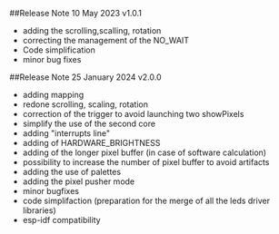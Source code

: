 ##Release Note 10 May 2023 v1.0.1
* adding the scrolling,scalling, rotation 
* correcting the management of the NO_WAIT
* Code simplification
* minor bug fixes



##Release Note 25 January 2024 v2.0.0
* adding mapping
* redone scrolling, scaling, rotation
* correction of the trigger to avoid launching two showPixels
* simplify the use of the second core
* adding "interrupts line"
* adding of HARDWARE_BRIGHTNESS 
* adding of the longer pixel buffer (in case of software calculation)
* possibility to increase the number of pixel buffer to avoid artifacts
* adding the use of palettes
* adding the pixel pusher mode
* minor bugfixes
* code simplifaction (preparation for the merge of all the leds driver libraries)
* esp-idf compatibility

